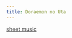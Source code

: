 ```yaml
---
title: Doraemon no Uta
---
```


[sheet music](https://www.dropbox.com/s/vtnymoyd4pqrb8a/doraemon%20no%20uta.pdf?dl=0)
